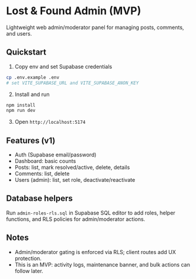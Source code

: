# Lost & Found Admin (MVP)

Lightweight web admin/moderator panel for managing posts, comments, and users.

## Quickstart

1. Copy env and set Supabase credentials
```sh
cp .env.example .env
# set VITE_SUPABASE_URL and VITE_SUPABASE_ANON_KEY
```

2. Install and run
```sh
npm install
npm run dev
```

3. Open `http://localhost:5174`

## Features (v1)
- Auth (Supabase email/password)
- Dashboard: basic counts
- Posts: list, mark resolved/active, delete, details
- Comments: list, delete
- Users (admin): list, set role, deactivate/reactivate

## Database helpers
Run `admin-roles-rls.sql` in Supabase SQL editor to add roles, helper functions, and RLS policies for admin/moderator actions.

## Notes
- Admin/moderator gating is enforced via RLS; client routes add UX protection.
- This is an MVP: activity logs, maintenance banner, and bulk actions can follow later. 